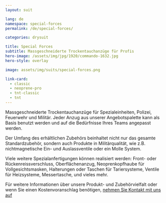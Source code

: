 ```yaml
---
layout: suit

lang: de
namespace: special-forces
permalink: /de/special-forces/

categories: drysuit

title: Special Forces
subtitle: Massgeschneiderte Trockentauchanzüge für Profis
hero-image: /assets/img/jpg/1920/commando-1632.jpg
hero-style: overlay

image: assets/img/suits/special-forces.png

link-card:
  - classic
  - neoprene-pro
  - tnt-classic
  - tnt
---
```


Massgeschneiderte Trockentauchanzüge für Spezialeinheiten, Polizei, Feuerwehr und Militär. Jeder Anzug aus unserer Angebotspalette kann als Basis benutzt werden und auf die Bedürfnisse Ihres Teams angepasst werden.

Der Umfang des erhältlichen Zubehörs beinhaltet nicht nur das gesamte Standardzubehör, sondern auch Produkte in Militärqualität, wie z.B. nichtmagnetische Ein- und Auslassventile oder ein Molle System.

Viele weitere Spezialanfertigungen können realisiert werden: Front- oder Rückenreissverschluss, Oberflächenanzug, Neoprenkopfhaube für Vollgesichtsmasken, Halterungen oder Taschen für Tariersysteme, Ventile für Heizsysteme, Messertasche, und vieles mehr.

Für weitere Informationen über unsere Produkt- und Zubehörvielfalt oder wenn Sie einen Kostenvoranschlag benötigen, <a href="{{site.url}}{{site.baseurl}}/{{page.lang}}/contact">nehmen Sie Kontakt mit uns auf</a>

